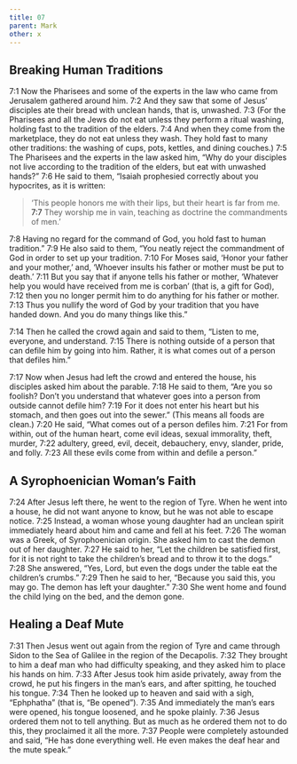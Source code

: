 ```yaml
---
title: 07
parent: Mark
other: x
---
```


## Breaking Human Traditions

<a name="7:1">7:1</a> Now the Pharisees and some of the experts in the law who came from Jerusalem gathered around him. <a name="7:2">7:2</a> And they saw that some of Jesus’ disciples ate their bread with unclean hands, that is, unwashed. <a name="7:3">7:3</a> (For the Pharisees and all the Jews do not eat unless they perform a ritual washing, holding fast to the tradition of the elders. <a name="7:4">7:4</a> And when they come from the marketplace, they do not eat unless they wash. They hold fast to many other traditions: the washing of cups, pots, kettles, and dining couches.) <a name="7:5">7:5</a> The Pharisees and the experts in the law asked him, “Why do your disciples not live according to the tradition of the elders, but eat with unwashed hands?” <a name="7:6">7:6</a> He said to them, “Isaiah prophesied correctly about you hypocrites, as it is written:

> ‘This people honors me with their lips,
> but their heart is far from me.
> <a name="7:7">7:7</a> They worship me in vain,
> teaching as doctrine the commandments of men.’

<a name="7:8">7:8</a> Having no regard for the command of God, you hold fast to human tradition.” <a name="7:9">7:9</a> He also said to them, “You neatly reject the commandment of God in order to set up your tradition. <a name="7:10">7:10</a> For Moses said, ‘Honor your father and your mother,’ and, ‘Whoever insults his father or mother must be put to death.’ <a name="7:11">7:11</a> But you say that if anyone tells his father or mother, ‘Whatever help you would have received from me is corban’ (that is, a gift for God), <a name="7:12">7:12</a> then you no longer permit him to do anything for his father or mother. <a name="7:13">7:13</a> Thus you nullify the word of God by your tradition that you have handed down. And you do many things like this.”

<a name="7:14">7:14</a> Then he called the crowd again and said to them, “Listen to me, everyone, and understand. <a name="7:15">7:15</a> There is nothing outside of a person that can defile him by going into him. Rather, it is what comes out of a person that defiles him.”

<a name="7:17">7:17</a> Now when Jesus had left the crowd and entered the house, his disciples asked him about the parable. <a name="7:18">7:18</a> He said to them, “Are you so foolish? Don’t you understand that whatever goes into a person from outside cannot defile him? <a name="7:19">7:19</a> For it does not enter his heart but his stomach, and then goes out into the sewer.” (This means all foods are clean.) <a name="7:20">7:20</a> He said, “What comes out of a person defiles him. <a name="7:21">7:21</a> For from within, out of the human heart, come evil ideas, sexual immorality, theft, murder, <a name="7:22">7:22</a> adultery, greed, evil, deceit, debauchery, envy, slander, pride, and folly. <a name="7:23">7:23</a> All these evils come from within and defile a person.”

## A Syrophoenician Woman’s Faith

<a name="7:24">7:24</a> After Jesus left there, he went to the region of Tyre. When he went into a house, he did not want anyone to know, but he was not able to escape notice. <a name="7:25">7:25</a> Instead, a woman whose young daughter had an unclean spirit immediately heard about him and came and fell at his feet. <a name="7:26">7:26</a> The woman was a Greek, of Syrophoenician origin. She asked him to cast the demon out of her daughter. <a name="7:27">7:27</a> He said to her, “Let the children be satisfied first, for it is not right to take the children’s bread and to throw it to the dogs.” <a name="7:28">7:28</a> She answered, “Yes, Lord, but even the dogs under the table eat the children’s crumbs.” <a name="7:29">7:29</a> Then he said to her, “Because you said this, you may go. The demon has left your daughter.” <a name="7:30">7:30</a> She went home and found the child lying on the bed, and the demon gone.

## Healing a Deaf Mute

<a name="7:31">7:31</a> Then Jesus went out again from the region of Tyre and came through Sidon to the Sea of Galilee in the region of the Decapolis. <a name="7:32">7:32</a> They brought to him a deaf man who had difficulty speaking, and they asked him to place his hands on him. <a name="7:33">7:33</a> After Jesus took him aside privately, away from the crowd, he put his fingers in the man’s ears, and after spitting, he touched his tongue. <a name="7:34">7:34</a> Then he looked up to heaven and said with a sigh, “Ephphatha” (that is, “Be opened”). <a name="7:35">7:35</a> And immediately the man’s ears were opened, his tongue loosened, and he spoke plainly. <a name="7:36">7:36</a> Jesus ordered them not to tell anything. But as much as he ordered them not to do this, they proclaimed it all the more. <a name="7:37">7:37</a> People were completely astounded and said, “He has done everything well. He even makes the deaf hear and the mute speak.”

